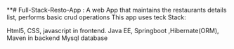**# Full-Stack-Resto-App : A web App that maintains the restaurants details list, performs basic crud operations This app uses teck Stack:

Html5, CSS, javascript in frontend.
Java EE, Springboot ,Hibernate(ORM), Maven in backend
Mysql database
